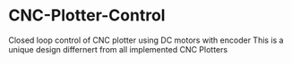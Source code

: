 # CNC-Plotter-Control
Closed loop control of CNC plotter using DC motors with encoder
This is a unique design differnert from all implemented CNC Plotters
